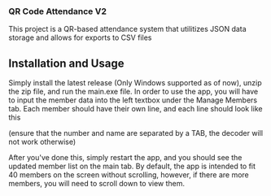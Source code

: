 ### QR Code Attendance V2

This project is a QR-based attendance system that utilitizes JSON data storage and allows for exports to CSV files

## Installation and Usage

Simply install the latest release (Only Windows supported as of now), unzip the zip file, and run the main.exe file. 
In order to use the app, you will have to input the member data into the left textbox under the Manage Members tab. Each member should have their own line, and each line should look like this 

<id>  <name> 
(ensure that the number and name are separated by a TAB, the decoder will not work otherwise)

After you've done this, simply restart the app, and you should see the updated member list on the main tab. By default, the app is intended to fit 40 members on the screen without scrolling, however, if there are more members, you will need to scroll down to view them.
